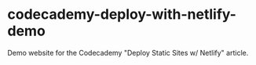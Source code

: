 # codecademy-deploy-with-netlify-demo
Demo website for the Codecademy "Deploy Static Sites w/ Netlify" article.
